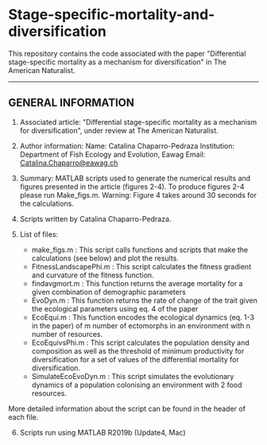 # Stage-specific-mortality-and-diversification
This repository contains the code associated with the paper "Differential stage-specific mortality as a mechanism for diversification" in The American Naturalist.

-------------------
GENERAL INFORMATION
-------------------
1. Associated article: "Differential stage-specific mortality as a mechanism for diversification", under review at The American Naturalist.


2. Author information:
   Name: Catalina Chaparro-Pedraza
   Institution: Department of Fish Ecology and Evolution, Eawag
   Email: Catalina.Chaparro@eawag.ch
   

3. Summary: MATLAB scripts used to generate the numerical results and figures presented in the article (figures 2-4).
   To produce figures 2-4 please run Make_figs.m.
   Warning: Figure 4 takes around 30 seconds for the calculations.


4. Scripts written by Catalina Chaparro-Pedraza.


5. List of files:

   - make_figs.m : This script calls functions and scripts that make the calculations (see below) and plot the results.
   - FitnessLandscapePhi.m : This script calculates the fitness gradient and curvature of the fitness function.
   - findavgmort.m : This function returns the average mortality for a given combination of demographic parameters
   - EvoDyn.m : This function returns the rate of change of the trait given the ecological parameters using eq. 4 of the paper
   - EcoEqui.m : This function encodes the ecological dynamics (eq. 1-3 in the paper) of m number of ectomorphs in an environment with n number of resources.
   - EcoEquivsPhi.m : This script calculates the population density and composition as well as the threshold of minimum productivity for diversification for a set of values of the differential mortality for diversification.
   - SimulateEcoEvoDyn.m : This script simulates the evolutionary dynamics of a population colonising an environment with 2 food resources.

More detailed information about the script can be found in the header of each file.


6. Scripts run using MATLAB R2019b (Update4, Mac)
